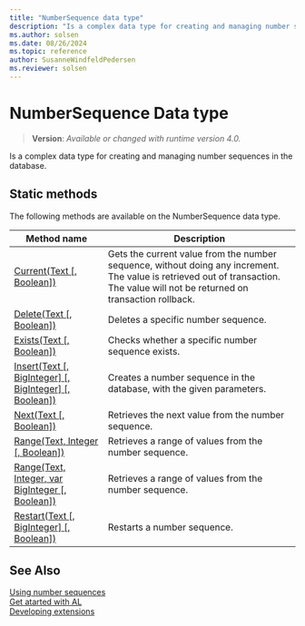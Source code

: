 ```yaml
---
title: "NumberSequence data type"
description: "Is a complex data type for creating and managing number sequences in the database."
ms.author: solsen
ms.date: 08/26/2024
ms.topic: reference
author: SusanneWindfeldPedersen
ms.reviewer: solsen
---
```

[//]: # (START>DO_NOT_EDIT)
[//]: # (IMPORTANT:Do not edit any of the content between here and the END>DO_NOT_EDIT.)
[//]: # (Any modifications should be made in the .xml files in the ModernDev repo.)
# NumberSequence Data type
> **Version**: _Available or changed with runtime version 4.0._

Is a complex data type for creating and managing number sequences in the database.


## Static methods
The following methods are available on the NumberSequence data type.


|Method name|Description|
|-----------|-----------|
|[Current(Text [, Boolean])](numbersequence-current-method.md)|Gets the current value from the number sequence, without doing any increment. The value is retrieved out of transaction. The value will not be returned on transaction rollback.|
|[Delete(Text [, Boolean])](numbersequence-delete-method.md)|Deletes a specific number sequence.|
|[Exists(Text [, Boolean])](numbersequence-exists-method.md)|Checks whether a specific number sequence exists.|
|[Insert(Text [, BigInteger] [, BigInteger] [, Boolean])](numbersequence-insert-method.md)|Creates a number sequence in the database, with the given parameters.|
|[Next(Text [, Boolean])](numbersequence-next-method.md)|Retrieves the next value from the number sequence.|
|[Range(Text, Integer [, Boolean])](numbersequence-range-string-integer-boolean-method.md)|Retrieves a range of values from the number sequence.|
|[Range(Text, Integer, var BigInteger [, Boolean])](numbersequence-range-string-integer-biginteger-boolean-method.md)|Retrieves a range of values from the number sequence.|
|[Restart(Text [, BigInteger] [, Boolean])](numbersequence-restart-method.md)|Restarts a number sequence.|


[//]: # (IMPORTANT: END>DO_NOT_EDIT)


## See Also  
[Using number sequences](../../devenv-number-sequences.md)  
[Get atarted with AL](../../devenv-get-started.md)  
[Developing extensions](../../devenv-dev-overview.md)  
